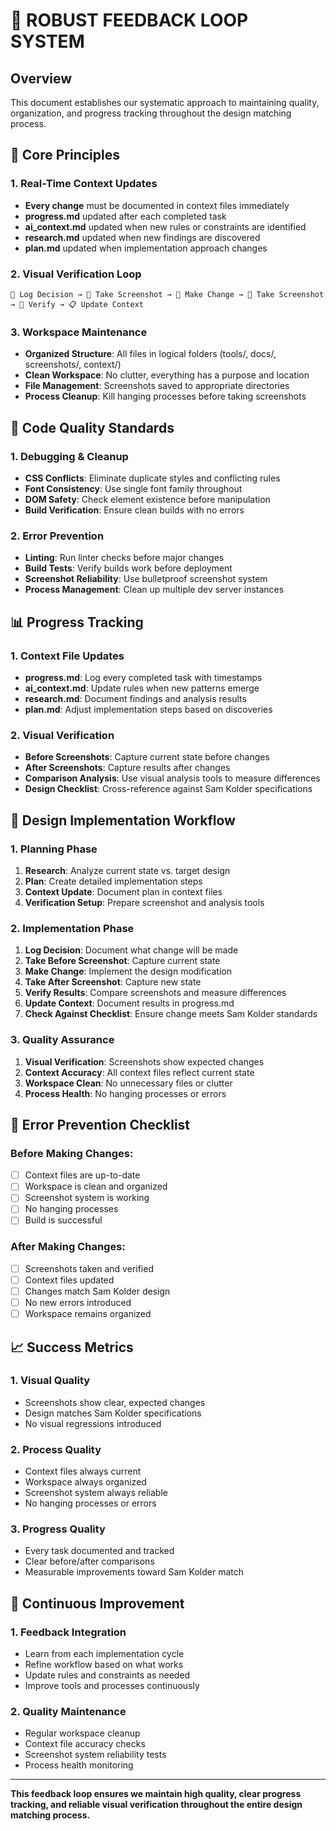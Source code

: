 # 🔄 ROBUST FEEDBACK LOOP SYSTEM

## Overview
This document establishes our systematic approach to maintaining quality, organization, and progress tracking throughout the design matching process.

## 🎯 Core Principles

### 1. **Real-Time Context Updates**
- **Every change** must be documented in context files immediately
- **progress.md** updated after each completed task
- **ai_context.md** updated when new rules or constraints are identified
- **research.md** updated when new findings are discovered
- **plan.md** updated when implementation approach changes

### 2. **Visual Verification Loop**
```
📝 Log Decision → 📸 Take Screenshot → 🔧 Make Change → 📸 Take Screenshot → 👀 Verify → 📋 Update Context
```

### 3. **Workspace Maintenance**
- **Organized Structure**: All files in logical folders (tools/, docs/, screenshots/, context/)
- **Clean Workspace**: No clutter, everything has a purpose and location
- **File Management**: Screenshots saved to appropriate directories
- **Process Cleanup**: Kill hanging processes before taking screenshots

## 🔧 Code Quality Standards

### 1. **Debugging & Cleanup**
- **CSS Conflicts**: Eliminate duplicate styles and conflicting rules
- **Font Consistency**: Use single font family throughout
- **DOM Safety**: Check element existence before manipulation
- **Build Verification**: Ensure clean builds with no errors

### 2. **Error Prevention**
- **Linting**: Run linter checks before major changes
- **Build Tests**: Verify builds work before deployment
- **Screenshot Reliability**: Use bulletproof screenshot system
- **Process Management**: Clean up multiple dev server instances

## 📊 Progress Tracking

### 1. **Context File Updates**
- **progress.md**: Log every completed task with timestamps
- **ai_context.md**: Update rules when new patterns emerge
- **research.md**: Document findings and analysis results
- **plan.md**: Adjust implementation steps based on discoveries

### 2. **Visual Verification**
- **Before Screenshots**: Capture current state before changes
- **After Screenshots**: Capture results after changes
- **Comparison Analysis**: Use visual analysis tools to measure differences
- **Design Checklist**: Cross-reference against Sam Kolder specifications

## 🎨 Design Implementation Workflow

### 1. **Planning Phase**
1. **Research**: Analyze current state vs. target design
2. **Plan**: Create detailed implementation steps
3. **Context Update**: Document plan in context files
4. **Verification Setup**: Prepare screenshot and analysis tools

### 2. **Implementation Phase**
1. **Log Decision**: Document what change will be made
2. **Take Before Screenshot**: Capture current state
3. **Make Change**: Implement the design modification
4. **Take After Screenshot**: Capture new state
5. **Verify Results**: Compare screenshots and measure differences
6. **Update Context**: Document results in progress.md
7. **Check Against Checklist**: Ensure change meets Sam Kolder standards

### 3. **Quality Assurance**
1. **Visual Verification**: Screenshots show expected changes
2. **Context Accuracy**: All context files reflect current state
3. **Workspace Clean**: No unnecessary files or clutter
4. **Process Health**: No hanging processes or errors

## 🚨 Error Prevention Checklist

### Before Making Changes:
- [ ] Context files are up-to-date
- [ ] Workspace is clean and organized
- [ ] Screenshot system is working
- [ ] No hanging processes
- [ ] Build is successful

### After Making Changes:
- [ ] Screenshots taken and verified
- [ ] Context files updated
- [ ] Changes match Sam Kolder design
- [ ] No new errors introduced
- [ ] Workspace remains organized

## 📈 Success Metrics

### 1. **Visual Quality**
- Screenshots show clear, expected changes
- Design matches Sam Kolder specifications
- No visual regressions introduced

### 2. **Process Quality**
- Context files always current
- Workspace always organized
- Screenshot system always reliable
- No hanging processes or errors

### 3. **Progress Quality**
- Every task documented and tracked
- Clear before/after comparisons
- Measurable improvements toward Sam Kolder match

## 🔄 Continuous Improvement

### 1. **Feedback Integration**
- Learn from each implementation cycle
- Refine workflow based on what works
- Update rules and constraints as needed
- Improve tools and processes continuously

### 2. **Quality Maintenance**
- Regular workspace cleanup
- Context file accuracy checks
- Screenshot system reliability tests
- Process health monitoring

---

**This feedback loop ensures we maintain high quality, clear progress tracking, and reliable visual verification throughout the entire design matching process.**



